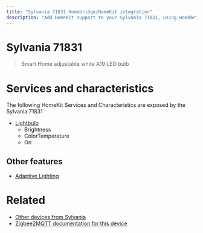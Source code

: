 ```yaml
---
title: "Sylvania 71831 Homebridge/HomeKit integration"
description: "Add HomeKit support to your Sylvania 71831, using Homebridge, Zigbee2MQTT and homebridge-z2m."
---
```

<!---
This file has been GENERATED using src/docgen/docgen.ts
DO NOT EDIT THIS FILE MANUALLY!
-->
# Sylvania 71831
> Smart Home adjustable white A19 LED bulb


# Services and characteristics
The following HomeKit Services and Characteristics are exposed by
the Sylvania 71831

* [Lightbulb](../../light.md)
  * Brightness
  * ColorTemperature
  * On


## Other features
* [Adaptive Lighting](../../light.md)


# Related
* [Other devices from Sylvania](../index.md#sylvania)
* [Zigbee2MQTT documentation for this device](https://www.zigbee2mqtt.io/devices/71831.html)